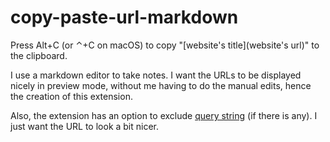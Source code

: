 # copy-paste-url-markdown
Press Alt+C (or ⌃+C on macOS) to copy "[website's title](website's url)" to the clipboard.

I use a markdown editor to take notes. I want the URLs to be displayed nicely in preview mode, without me having to do the manual edits, hence the creation of this extension.

Also, the extension has an option to exclude [query string](https://en.wikipedia.org/wiki/Query_string) (if there is any). I just want the URL to look a bit nicer.
